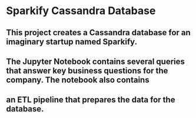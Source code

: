 # Sparkify Cassandra Database

## This project creates a Cassandra database for an imaginary startup named Sparkify.

## The Jupyter Notebook contains several queries that answer key business questions for the company. The notebook also contains
## an ETL pipeline that prepares the data for the database.
